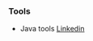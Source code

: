 
### Tools
- Java tools [Linkedin](https://www.linkedin.com/feed/update/urn:li:activity:7057258544634474496/)